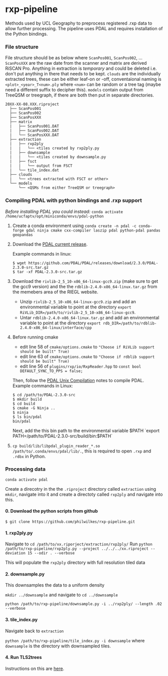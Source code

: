 # rxp-pipeline

Methods used by UCL Geography to preprocess registered .rxp data to allow further processing. The pipeline uses PDAL and requires installation of the Python bindings.

### File structure

File structure should be as below where `ScanPos001`, `ScanPos002`, ... `ScanPosXXX` are the raw date from the scanner and matrix are derived RiSCAN Pro. Anything in extraction is _temporary_ and could be deleted i.e. don't put anything in there that needs to be kept. `clouds` are the individually extracted trees, these can be either leaf-on or -off, conventaional naming is `<plot>_<year>_T<num>.ply` where `<num>` can be random or a tree tag (maybe need a different suffix to decipher this). `models` contain output from TreeQSM or treegraph, if there are both then put in separate directories.

```
20XX-XX-08.XXX.riproject
  ├── ScanPos001
  ├── ScanPos002
  ├── ScanPosXXX
  ├── matrix
  |   ├── ScanPos001.DAT
  |   ├── ScanPos002.DAT
  |   └── ScanPosXXX.DAT
  ├── extraction
  |   ├── rxp2ply
  |   |   └── <tiles created by rxp2ply.py
  |   ├── downsample
  |   |   └── <tiles created by downsample.py
  |   ├── fsct
  |   |   └── output from FSCT
  |   └── tile_index.dat
  ├── clouds
  |   └── <trees extracted with FSCT or other>
  └── models
      └── <QSMs from either TreeQSM or treegraph>
```

### Compiling PDAL with python bindings and .rxp support

_Before installing PDAL you could instead:_ `conda activate /home/ucfaptv/opt/miniconda/envs/pdal-python`

1.  Create a conda environment using `conda create -n pdal -c conda-forge gdal ninja cmake cxx-compiler laszip pdal python-pdal pandas geopandas`
    
2.  Download the [PDAL current release](https://pdal.io/download.html#current-release-s).
    
    Example commands in linux:
    
    
        $ wget https://github.com/PDAL/PDAL/releases/download/2.3.0/PDAL-2.3.0-src.tar.gz
        $ tar -xf PDAL-2.3.0-src.tar.gz
        

3.  Download the `rivlib-2_5_10-x86_64-linux-gcc9.zip` (make sure to get the gcc9 version) and the the `rdblib-2.4.0-x86_64-linux.tar.gz` from the memebers area of the RIEGL website. 
    - Unzip `rivlib-2_5_10-x86_64-linux-gcc9.zip` and add an environmental variable to point at the directory `export RiVLib_DIR=/path/to/rivlib-2_5_10-x86_64-linux-gcc9`. 
    - Untar `rdblib-2.4.0-x86_64-linux.tar.gz` and add an environmental variable to point at the directory `export rdb_DIR=/path/to/rdblib-2.4.0-x86_64-linux/interface/cpp`

4.  Before running cmake
    - edit line 58 of `cmake/options.cmake` to `"Choose if RiVLib support should be built" True)`
    - edit line 63 of `cmake/options.cmake` to `"Choose if rdblib support should be built" True)`
    - edit line 56 of `plugins/rxp/io/RxpReader.hpp` to `const bool DEFAULT_SYNC_TO_PPS = false;`

    Then, follow the [PDAL Unix Compilation](https://pdal.io/development/compilation/unix.html) notes to compile PDAL. Example commands in Linux:
       
        $ cd /path/to/PDAL-2.3.0-src
        $ mkdir build
        $ cd build
        $ cmake -G Ninja ..
        $ ninja
        $ ls bin/pdal
        bin/pdal
        
    Next, add the this bin path to the environmental variable $PATH `export PATH=/path/to/PDAL-2.3.0-src/build/bin:$PATH`

5. `cp build/lib/libpdal_plugin_reader_*.so /path/to/.conda/envs/pdal/lib/.`, this is required to open `.rxp`  and `.rdbx` in Python.

### Processing data

`conda activate pdal`

Create a direcotry in the the `.riproject` directory called `extraction` using `mkdir`, navigate into it and create a directoty called `rxp2ply` and navigate into this.  

#### 0. Download the python scripts from github
`$ git clone https://github.com/philwilkes/rxp-pipeline.git`

#### 1. rxp2ply.py 

Navigate to `cd /path/to/xx.riporject/extraction/rxp2ply/`
Run `python /path/to/rxp-pipeline/rxp2ply.py --project ../../../xx.riproject --deviation 15 --odir . --verbose`

This will populate the `rxp2ply` directory with full resolution tiled data

#### 2. downsample.py

This downsamples the data to a uniform density

`mkdir ../downsample` and navigate to `cd ../downsample`

`python /path/to/rxp-pipeline/downsample.py -i ../rxp2ply/ --length .02 --verbose `

#### 3. tile_index.py

Navigate back to `extraction`

`python /path/to/rxp-pipeline/tile_index.py -i downsample` where `downsample` is the directory with downsampled tiles.

#### 4. Run TLS2trees

Instructions on this are [here](https://github.com/philwilkes/FSCT).
